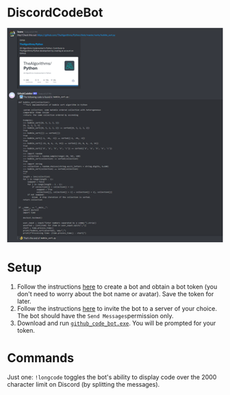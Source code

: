# DiscordCodeBot

![example](https://github.com/SeanJxie/DiscordCodeBot/blob/main/exampleImage.png)

# Setup
1) Follow the instructions [here](https://discordpy.readthedocs.io/en/latest/discord.html#creating-a-bot-account) to create a bot and obtain a bot token (you don't need to worry about the bot name or avatar). Save the token for later.
2) Follow the instructions [here](https://discordpy.readthedocs.io/en/latest/discord.html#inviting-your-bot) to invite the bot to a server of your choice. The bot should have the `Send Messages`permission only.
3) Download and run [`github_code_bot.exe`](https://github.com/SeanJxie/DiscordCodeBot/blob/main/github_code_bot.exe?raw=true). You will be prompted for your token.

# Commands
Just one: `!longcode` toggles the bot's ability to display code over the 2000 character limit on Discord (by splitting the messages).

